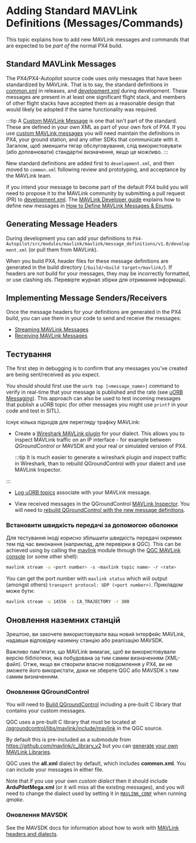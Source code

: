 # Adding Standard MAVLink Definitions (Messages/Commands)

This topic explains how to add new MAVLink messages and commands that are expected to be _part of_ the normal PX4 build.

## Standard MAVLink Messages

The PX4/PX4-Autopilot source code uses only messages that have been standardized by MAVLink.
That is to say, the standard definitions in [common.xml](https://mavlink.io/en/messages/common.html) in releases, and [development.xml](https://mavlink.io/en/messages/development.html) during development.
These messages are present in at least one significant flight stack, and members of other flight stacks have accepted them as a reasonable design that would likely be adopted if the same functionality was required.

:::tip
A [Custom MAVLink Message](../mavlink/custom_messages.md) is one that isn't part of the standard.
These are defined in your own XML as part of your own fork of PX4.
If you use [custom MAVLink messages](../mavlink/custom_messages.md) you will need maintain the definitions in PX4, your ground station, and any other SDKs that communicate with it.
Загалом, щоб зменшити тягар обслуговування, слід використовувати (або доповнювати) стандартні визначення, якщо це можливо.
:::

New standard definitions are added first to `development.xml`, and then moved to `common.xml` following review and prototyping, and acceptance by the MAVLink team.

If you intend your message to become part of the default PX4 build you will need to propose it to the MAVLink community by submitting a pull request (PR) to [development.xml](https://github.com/mavlink/mavlink/blob/master/message_definitions/v1.0/development.xml).
The [MAVLink Developer guide](https://mavlink.io/en/getting_started/) explains how to define new messages in [How to Define MAVLink Messages & Enums](https://mavlink.io/en/guide/define_xml_element.html).

## Generating Message Headers

During development you can add your definitions to `PX4-Autopilot/src/modules/mavlink/mavlink/message_definitions/v1.0/development.xml` (or pull them from MAVLink).

When you build PX4, header files for these message definitions are generated in the build directory (`/build/<build target>/mavlink/`).
If headers are not build for your messages, they may be incorrectly formatted, or use clashing ids.
Перевірте журнал збірки для отримання інформації.

## Implementing Message Senders/Receivers

Once the message headers for your definitions are generated in the PX4 build, you can use them in your code to send and receive the messages:

- [Streaming MAVLink Messages](../mavlink/streaming_messages.md)
- [Receiving MAVLink Messages](../mavlink/receiving_messages.md)

## Тестування

The first step in debugging is to confirm that any messages you've created are being sent/received as you expect.

You should should first use the `uorb top [<message_name>]` command to verify in real-time that your message is published and the rate (see [uORB Messaging](../middleware/uorb.md#uorb-top-command)).
This approach can also be used to test incoming messages that publish a uORB topic (for other messages you might use `printf` in your code and test in SITL).

Існує кілька підходів для перегляду трафіку MAVLink:

- Create a [Wireshark MAVLink plugin](https://mavlink.io/en/guide/wireshark.html) for your dialect.
  This allows you to inspect MAVLink traffic on an IP interface - for example between _QGroundControl_ or MAVSDK and your real or simulated version of PX4.

  :::tip
  It is much easier to generate a wireshark plugin and inspect traffic in Wireshark, than to rebuild QGroundControl with your dialect and use MAVLink Inspector.

:::

- [Log uORB topics](../dev_log/logging.md) associate with your MAVLink message.

- View received messages in the QGroundControl [MAVLink Inspector](https://docs.qgroundcontrol.com/master/en/qgc-user-guide/analyze_view/mavlink_inspector.html).
  You will need to [rebuild QGroundControl with the new message definitions](#updating-ground-stations).

### Встановити швидкість передачі за допомогою оболонки

Для тестування іноді корисно збільшити швидкість передачі окремих тем під час виконання (наприклад, для перевірки в QGC).
This can be achieved using by calling the [mavlink](../modules/modules_communication.md#mavlink) module through the [QGC MAVLink console](https://docs.qgroundcontrol.com/master/en/qgc-user-guide/analyze_view/mavlink_console.html) (or some other shell):

```sh
mavlink stream -u <port number> -s <mavlink topic name> -r <rate>
```

You can get the port number with `mavlink status` which will output (amongst others) `transport protocol: UDP (<port number>)`.
Прикладом може бути:

```sh
mavlink stream -u 14556 -s CA_TRAJECTORY -r 300
```

## Оновлення наземних станцій

Зрештою, ви захочете використовувати ваш новий інтерфейс MAVLink, надавши відповідну наземну станцію або реалізацію MAVSDK.

Важливо пам'ятати, що MAVLink вимагає, щоб ви використовували версію бібліотеки, яка побудована за тим самим визначенням (XML-файл).
Отже, якщо ви створили власне повідомлення у PX4, ви не зможете його використати, доки не зберете QGC або MAVSDK з тим самим визначенням.

### Оновлення QGroundControl

You will need to [Build QGroundControl](https://docs.qgroundcontrol.com/master/en/qgc-dev-guide/getting_started/index.html) including a pre-built C library that contains your custom messages.

QGC uses a pre-built C library that must be located at [/qgroundcontrol/libs/mavlink/include/mavlink](https://github.com/mavlink/qgroundcontrol/tree/master/libs/mavlink/include/mavlink) in the QGC source.

By default this is pre-included as a submodule from <https://github.com/mavlink/c_library_v2> but you can [generate your own MAVLink Libraries](https://mavlink.io/en/getting_started/generate_libraries.html).

QGC uses the **all.xml** dialect by default, which includes **common.xml**.
You can include your messages in either file.

Note that if you use your own _custom dialect_ then it should include **ArduPilotMega.xml** (or it will miss all the existing messages), and you will need to change the dialect used by setting it in [`MAVLINK_CONF`](https://github.com/mavlink/qgroundcontrol/blob/master/QGCExternalLibs.pri#L52) when running _qmake_.

### Оновлення MAVSDK

See the MAVSDK docs for information about how to work with [MAVLink headers and dialects](https://mavsdk.mavlink.io/main/en/cpp/guide/build.html).
